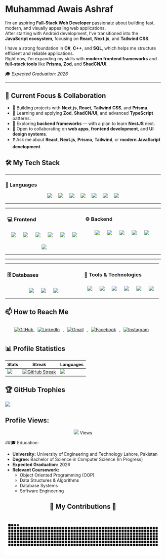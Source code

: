 # Muhammad Awais Ashraf

I’m an aspiring **Full-Stack Web Developer** passionate about building fast, modern, and visually appealing web applications.  
After starting with Android development, I’ve transitioned into the **JavaScript ecosystem**, focusing on **React**, **Next.js**, and **Tailwind CSS**.  

I have a strong foundation in **C#**, **C++**, and **SQL**, which helps me structure efficient and reliable applications.  
Right now, I’m expanding my skills with **modern frontend frameworks** and **full-stack tools** like **Prisma**, **Zod**, and **ShadCN/UI**.  

🎓 *Expected Graduation: 2026*


---

## 🚀 Current Focus & Collaboration

- 🔭 Building projects with **Next.js**, **React**, **Tailwind CSS**, and **Prisma**.  
- 🌱 Learning and applying **Zod**, **ShadCN/UI**, and advanced **TypeScript** patterns.  
- 🧩 Exploring **backend frameworks** — with a plan to learn **NestJS** next.  
- 🌟 Open to collaborating on **web apps**, **frontend development**, and **UI design systems**.  
- ❓ Ask me about **React**, **Next.js**, **Prisma**, **Tailwind**, or **modern JavaScript development**.


## 🛠️ My Tech Stack  

---

### 🧠 Languages  

<div align="center" style="display: flex; flex-wrap: wrap; justify-content: center; gap: 20px;">

  <a href="https://www.typescriptlang.org/" target="_blank">
    <img src="https://img.shields.io/badge/-TypeScript-3178C6?style=for-the-badge&logo=typescript&logoColor=white" height="60" />
  </a>

  <a href="https://developer.mozilla.org/en-US/docs/Web/JavaScript" target="_blank">
    <img src="https://img.shields.io/badge/-JavaScript-F7DF1E?style=for-the-badge&logo=javascript&logoColor=black" height="60" />
  </a>

  <a href="https://kotlinlang.org/" target="_blank">
    <img src="https://img.shields.io/badge/-Kotlin-7F52FF?style=for-the-badge&logo=kotlin&logoColor=white" height="60" />
  </a>

  <a href="https://www.java.com/" target="_blank">
    <img src="https://img.shields.io/badge/-Java-E34F26?style=for-the-badge&logo=java&logoColor=white" height="60" />
  </a>

  <a href="https://docs.microsoft.com/en-us/dotnet/csharp/" target="_blank">
    <img src="https://img.shields.io/badge/-C%23-239120?style=for-the-badge&logo=csharp&logoColor=white" height="60" />
  </a>

  <a href="https://isocpp.org/" target="_blank">
    <img src="https://img.shields.io/badge/-C++-00599C?style=for-the-badge&logo=c%2B%2B&logoColor=white" height="60" />
  </a>

  <a href="https://www.w3schools.com/sql/" target="_blank">
    <img src="https://img.shields.io/badge/-SQL-4479A1?style=for-the-badge&logo=database&logoColor=white" height="60" />
  </a>

</div>


---

<table><tr><td valign="top" width="50%">

### 💻 Frontend

<div align="center">  
<a href="https://react.dev/" target="_blank"><img style="margin: 10px" src="https://img.shields.io/badge/-React-61DAFB?style=flat&logo=react&logoColor=black" height="35" /></a>  
<a href="https://nextjs.org/" target="_blank"><img style="margin: 10px" src="https://img.shields.io/badge/-Next.js-000000?style=flat&logo=nextdotjs&logoColor=white" height="35" /></a>  
<a href="https://tailwindcss.com/" target="_blank"><img style="margin: 10px" src="https://img.shields.io/badge/-Tailwind%20CSS-38B2AC?style=flat&logo=tailwindcss&logoColor=white" height="35" /></a>  
<a href="https://developer.android.com/jetpack" target="_blank"><img style="margin: 10px" src="https://img.shields.io/badge/-Jetpack-34A853?style=flat&logo=android&logoColor=white" height="35" /></a>  
<a href="https://ui.shadcn.com/" target="_blank"><img style="margin: 10px" src="https://img.shields.io/badge/-ShadCN%2FUI-18181B?style=flat&logo=react&logoColor=white" height="35" /></a>  
<a href="https://developer.mozilla.org/en-US/docs/Web/HTML" target="_blank"><img style="margin: 10px" src="https://img.shields.io/badge/-HTML5-E34F26?style=flat&logo=html5&logoColor=white" height="35" /></a>  
<a href="https://developer.mozilla.org/en-US/docs/Web/CSS" target="_blank"><img style="margin: 10px" src="https://img.shields.io/badge/-CSS3-1572B6?style=flat&logo=css3&logoColor=white" height="35" /></a>  
</div>

</td><td valign="top" width="50%">

### ⚙️ Backend

<div align="center">  
<a href="https://nextjs.org/docs/app/building-your-application/routing/api-routes" target="_blank"><img style="margin: 10px" src="https://img.shields.io/badge/-Next.js%20API-000000?style=flat&logo=nextdotjs&logoColor=white" height="35" /></a>  
<a href="https://dagger.dev/hilt/" target="_blank"><img style="margin: 10px" src="https://img.shields.io/badge/-Hilt-34A853?style=flat&logo=android&logoColor=white" height="35" /></a>  
<a href="https://zod.dev/" target="_blank"><img style="margin: 10px" src="https://img.shields.io/badge/-Zod-3066BE?style=flat&logo=zod&logoColor=white" height="35" /></a>  
<a href="https://jwt.io/" target="_blank"><img style="margin: 10px" src="https://img.shields.io/badge/-JWT-000000?style=flat&logo=jsonwebtokens&logoColor=white" height="35" /></a>  
<a href="https://authjs.dev/" target="_blank"><img style="margin: 10px" src="https://img.shields.io/badge/-Auth.js-3B82F6?style=flat&logo=nextauth&logoColor=white" height="35" /></a>  
</div>

</td></tr></table>

---

<table><tr><td valign="top" width="50%">

### 🗄️ Databases  

<div align="center">  
<a href="https://www.prisma.io/" target="_blank"><img style="margin: 10px" src="https://img.shields.io/badge/-Prisma-2D3748?style=flat&logo=prisma&logoColor=white" height="35" /></a>  
<a href="https://developer.android.com/training/data-storage/room" target="_blank"><img style="margin: 10px" src="https://img.shields.io/badge/-Room%20DB-34A853?style=flat&logo=android&logoColor=white" height="35" /></a>  
<a href="https://www.microsoft.com/en-us/sql-server" target="_blank"><img style="margin: 10px" src="https://img.shields.io/badge/-SQL%20Server-CC2927?style=flat&logo=microsoftsqlserver&logoColor=white" height="35" /></a>  
</div>

</td><td valign="top" width="50%">

### 🧰 Tools & Technologies  

<div align="center">  
<a href="https://git-scm.com/" target="_blank"><img style="margin: 10px" src="https://img.shields.io/badge/-Git-F05032?style=flat&logo=git&logoColor=white" height="35" /></a>  
<a href="https://github.com/" target="_blank"><img style="margin: 10px" src="https://img.shields.io/badge/-GitHub-181717?style=flat&logo=github&logoColor=white" height="35" /></a>  
<a href="https://code.visualstudio.com/" target="_blank"><img style="margin: 10px" src="https://img.shields.io/badge/-VS%20Code-007ACC?style=flat&logo=visualstudiocode&logoColor=white" height="35" /></a>  
<a href="https://developer.android.com/studio" target="_blank"><img style="margin: 10px" src="https://img.shields.io/badge/-Android%20Studio-3DDC84?style=flat&logo=androidstudio&logoColor=white" height="35" /></a>  
<a href="https://www.figma.com/" target="_blank"><img style="margin: 10px" src="https://img.shields.io/badge/-Figma-F24E1E?style=flat&logo=figma&logoColor=white" height="35" /></a>  
<a href="https://vercel.com/" target="_blank"><img style="margin: 10px" src="https://img.shields.io/badge/-Vercel-000000?style=flat&logo=vercel&logoColor=white" height="35" /></a>  
</div>

</td></tr></table>


## 📫 How to Reach Me

<div align="center">

<a href="https://github.com/awais1019" target="blank">
    <img style="margin: 10px size: 30px" src="https://img.shields.io/badge/-GitHub-181717?style=flat&logo=github&logoColor=white" alt="GitHub"  height="35" />
</a>

<a href="https://www.linkedin.com/in/muhammad-awais-ashraf/" target="blank">
    <img style="margin: 10px" src="https://img.shields.io/badge/-LinkedIn-0A66C2?style=flat&logo=linkedin&logoColor=white" alt="LinkedIn"  height="35" />
</a>

<a href="mailto:mhawais431@gmail.com" target="blank">
    <img style="margin: 10px" src="https://img.shields.io/badge/-Gmail-D14836?style=flat&logo=gmail&logoColor=white" alt="Gmail" height="35" />
</a>

<a href="https://www.facebook.com/awais.ashraf.54922169" target="blank">
    <img style="margin: 10px" src="https://img.shields.io/badge/-Facebook-1877F2?style=flat&logo=facebook&logoColor=white" alt="Facebook"  height="35" />
</a>

<a href="https://www.instagram.com/awais.ashraf.54922169" target="blank">
    <img style="margin: 10px" src="https://img.shields.io/badge/-Instagram-E4405F?style=flat&logo=instagram&logoColor=white" alt="Instagram" height="35" />
</a>

</div>

## 📊 Profile Statistics

| Stats                                                                                                                         | Streak                                                                                                                                                                      | Languages                                                                                                                     |
|-------------------------------------------------------------------------------------------------------------------------------|------------------------------------------------------------------------------------------------------------------------------------------------------------------------------|-------------------------------------------------------------------------------------------------------------------------------|
| ![](https://github-profile-summary-cards.vercel.app/api/cards/stats?username=awais1019&theme=react)                            | [![GitHub Streak](https://streak-stats.demolab.com/?user=awais1019&theme=react&hide_border=true&border_radius=10&date_format=j%20M%5B%20Y%5D&ring=ffffff)](https://git.io/streak-stats) |  ![](https://github-readme-stats.vercel.app/api/top-langs/?username=awais1019&layout=compact&theme=react)                                 |

## 🏆 GitHub Trophies
![](https://github-profile-trophy.vercel.app/?username=awais1019&theme=radical&no-frame=false&no-bg=true&margin-w=2)

## Profile Views:
<p align="center"> 
    <img src="https://profile-counter.glitch.me/awais1019/count.svg" />
  Views<br>
  
</p>
##🎓 Education:

- **University:** University of Engineering and Technology Lahore, Pakistan
- **Degree:** Bachelor of Science in Computer Science (In Progress)
- **Expected Graduation:** 2026
- **Relevant Coursework:**
  - Object Oriented Programming (OOP)
  - Data Structures & Algorithms
  - Database Systems
  - Software Engineering

<div align="center">
  <h2>🐍 My Contributions 🐍</h2>
  <br>
  <img alt="snake eating my contributions" src="https://raw.githubusercontent.com/awais1019/awais1019/output/github-contribution-grid-snake.svg" />
  
  <br/><br/><br/>
</div>
